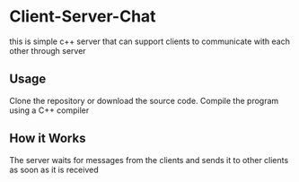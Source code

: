 # Client-Server-Chat

this is simple c++ server that can support clients to communicate with each  other through server

## Usage

Clone the repository or download the source code. Compile the program using a C++ compiler

## How it Works
The server waits for messages from the clients and sends it to other clients as soon as it is received
